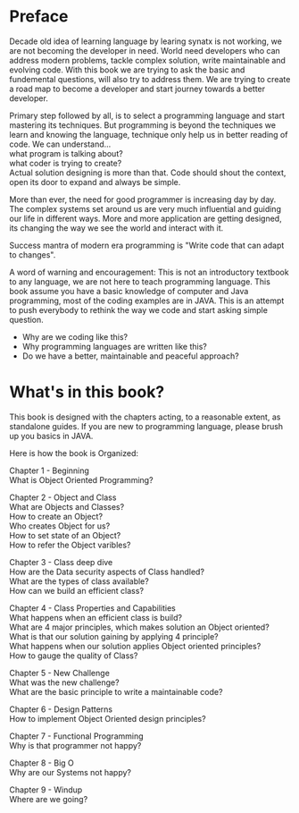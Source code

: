 # Preface

Decade old idea of learning language by learing synatx is not working, we are not becoming the developer in need. World need developers who can address modern problems, tackle complex solution, write maintainable and evolving code. With this book we are trying to ask the basic and fundemental questions, will also try to address them. We are trying to create a road map to become a developer and start journey towards a better developer. 

Primary step followed by all, is to select a programming language and start mastering its techniques. But programming is beyond the techniques we learn and knowing the language, technique only help us in better reading of code. We can understand...</br>
 what program is talking about? </br>
 what coder is trying to create? </br>
Actual solution designing is more than that. Code should shout the context, open its door to expand and always be simple. 

More than ever, the need for good programmer is increasing day by day. The complex systems set around us are very much influential and guiding our life in different ways. More and more application are getting designed, its changing the way we see the world and interact with it.

Success mantra of modern era programming is "Write code that can adapt to changes".

A word of warning and encouragement: This is not an introductory textbook to any language, we are not here to teach programming language. This book assume you have a basic knowledge of computer and Java programming, most of the coding examples are in JAVA. This is an attempt to push everybody to rethink the way we code and start asking simple question.
 
* Why are we coding like this?</br>
* Why programming languages are written like this?</br>
* Do we have a better, maintainable and peaceful approach?</br>

# What's in this book?
This book is designed with the chapters acting, to a reasonable extent, as standalone guides. If you are new to programming language, please brush up you basics in JAVA.

Here is how the book is Organized:

Chapter 1 - Beginning                                                 </br>
   What is Object Oriented Programming?                               </br>

Chapter 2 - Object and Class                                          </br>
   What are Objects and Classes?                                      </br>
   How to create an Object?                                           </br>
   Who creates Object for us?                                         </br>
   How to set state of an Object?                                     </br>
   How to refer the Object varibles?                                  </br>

Chapter 3 - Class deep dive                                           </br>
   How are the Data security aspects of Class handled?                </br>
   What are the types of class available?                             </br>
   How can we build an efficient class?                               </br>

Chapter 4 - Class Properties and Capabilities                         </br>
   What happens when an efficient class is build?    
   What are 4 major principles, which makes solution an Object oriented?   </br>
   What is that our solution gaining by applying 4 principle?         </br>
   What happens when our solution applies Object oriented principles? </br>
   How to gauge the quality of Class?                                 </br>

Chapter 5 - New Challenge                                             </br>
   What was the new challenge?                                        </br>
   What are the basic principle to write a maintainable code?         </br>

Chapter 6 - Design Patterns                                           </br>
   How to implement Object Oriented design principles?                </br>

Chapter 7 - Functional Programming                                    </br>
   Why is that programmer not happy?                                  </br>

Chapter 8 - Big O                                                     </br>
   Why are our Systems not happy?                                     </br>

Chapter 9 - Windup                                                    </br>
   Where are we going?                                                </br>
